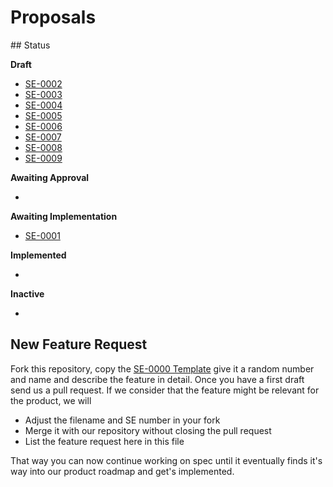 # Proposals


## Status

**Draft**

- [SE-0002](0002-competition-map.md)
- [SE-0003](0003-burnable-discounts.md)
- [SE-0004](0004-payment-requests.md)
- [SE-0005](0005-catalogs.md)
- [SE-0006](0006-venues.md)
- [SE-0007](0007-reports.md)
- [SE-0008](0008-event-bus.md)
- [SE-0009](0009-referral-discounts.md)

**Awaiting Approval**

-

**Awaiting Implementation**

- [SE-0001](0001-open-source.md)

**Implemented**

-

**Inactive**

-

## New Feature Request

Fork this repository, copy the [SE-0000 Template](0000-proposal-template.md) give it a random number and name and describe the feature in detail.
Once you have a first draft send us a pull request. If we consider that the feature might be relevant for the product, we will
- Adjust the filename and SE number in your fork
- Merge it with our repository without closing the pull request
- List the feature request here in this file


That way you can now continue working on spec until it eventually finds it's way into our product roadmap and get's implemented.

